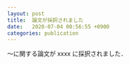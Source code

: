 ```yaml
---
layout: post
title:  論文が採択されました
date:   2020-07-04 00:56:55 +0900
categories: publication
---
```


〜に関する論文が xxxx に採択されました．